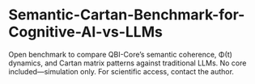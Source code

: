 # Semantic-Cartan-Benchmark-for-Cognitive-AI-vs-LLMs
Open benchmark to compare QBI-Core’s semantic coherence, Φ(t) dynamics, and Cartan matrix patterns against traditional LLMs. No core included—simulation only. For scientific access, contact the author.
